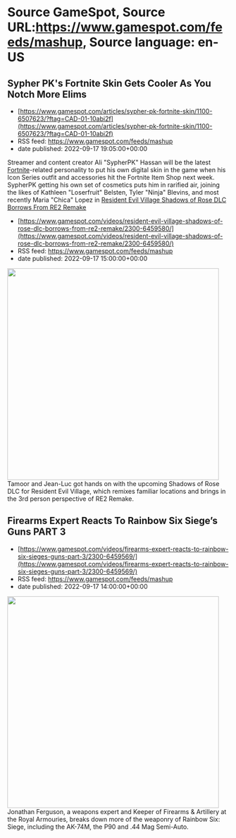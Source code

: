# Source GameSpot, Source URL:https://www.gamespot.com/feeds/mashup, Source language: en-US

## Sypher PK's Fortnite Skin Gets Cooler As You Notch More Elims
 - [https://www.gamespot.com/articles/sypher-pk-fortnite-skin/1100-6507623/?ftag=CAD-01-10abi2f](https://www.gamespot.com/articles/sypher-pk-fortnite-skin/1100-6507623/?ftag=CAD-01-10abi2f)
 - RSS feed: https://www.gamespot.com/feeds/mashup
 - date published: 2022-09-17 19:05:00+00:00

<p>Streamer and content creator Ali "SypherPK" Hassan will be the latest <a href="https://www.gamespot.com/games/fortnite/">Fortnite</a>-related personality to put his own digital skin in the game when his Icon Series outfit and accessories hit the Fortnite Item Shop next week. SypherPK getting his own set of cosmetics puts him in rarified air, joining the likes of Kathleen "Loserfruit" Belsten, Tyler "Ninja" Blevins, and most recently Maria "Chica" Lopez in <a href="https://www.gamespot.com/gal

## Resident Evil Village Shadows of Rose DLC Borrows From RE2 Remake
 - [https://www.gamespot.com/videos/resident-evil-village-shadows-of-rose-dlc-borrows-from-re2-remake/2300-6459580/](https://www.gamespot.com/videos/resident-evil-village-shadows-of-rose-dlc-borrows-from-re2-remake/2300-6459580/)
 - RSS feed: https://www.gamespot.com/feeds/mashup
 - date published: 2022-09-17 15:00:00+00:00

<img height="480" src="https://www.gamespot.com/a/uploads/square_medium/1352/13527689/4037005-preview_revillagerosedlc_site.jpg" width="480" /> Tamoor and Jean-Luc got hands on with the upcoming Shadows of Rose DLC for Resident Evil Village, which remixes familiar locations and brings in the 3rd person perspective of RE2 Remake.

## Firearms Expert Reacts To Rainbow Six Siege’s Guns PART 3
 - [https://www.gamespot.com/videos/firearms-expert-reacts-to-rainbow-six-sieges-guns-part-3/2300-6459569/](https://www.gamespot.com/videos/firearms-expert-reacts-to-rainbow-six-sieges-guns-part-3/2300-6459569/)
 - RSS feed: https://www.gamespot.com/feeds/mashup
 - date published: 2022-09-17 14:00:00+00:00

<img height="480" src="https://www.gamespot.com/a/uploads/square_medium/1571/15719603/4036757-r6siegep3_site.jpg" width="480" /> Jonathan Ferguson, a weapons expert and Keeper of Firearms &amp; Artillery at the Royal Armouries, breaks down more of the weaponry of Rainbow Six: Siege, including the AK-74M, the P90 and .44 Mag Semi-Auto.
